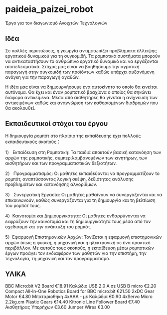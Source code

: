 # paideia_paizei_robot

Έργο για τον διαγωνισμό Ανοιχτών Τεχνολογιών

Ιδέα
----
Σε πολλές περιπτώσεις, η γεωργία αντιμετωπίζει προβλήματα έλλειψης εργατικού δυναμικού για τη συγκομιδή. Τα ρομποτικά συστήματα μπορούν να αντικαταστήσουν το ανθρώπινο εργατικό δυναμικό και να εργάζονται αποτελεσματικά. Στόχος μας είναι να βοηθήσουμε την αγροτική παραγωγή στην συγκομιδή των προϊόντων καθώς υπάρχει αυξανόμενη ανάγκη για την παραγωγή αγαθών.

Η ιδέα μας είναι να δημιουργήσουμε ένα αυτοκίνητο το οποίο θα κινείται αυτόνομα. Θα έχει και έναν ρομποτικό βραχίονα ο οποίος θα σηκώνει διάφορα αντικείμενα. Μέσα από αισθητήρες θα γίνεται η ανίχνευση των αντικειμένων καθώς και αναγνώριση των καθορισμένων διαδρομών που θα ακολουθεί.

Eκπαιδευτικοί στόχοι του έργου
------------------------------
Η δημιουργία ρομπότ στο πλαίσιο της εκπαίδευσης έχει πολλούς εκπαιδευτικούς σκοπούς：

   1） Εκπαίδευση στη Ρομποτική: Τα παιδιά αποκτούν βασική κατανόηση των αρχών της ρομποτικής, συμπεριλαμβανομένων των κινητήρων, των αισθητήρων και των προγραμματιστικών δεξιοτήτων.

   2） Προγραμματισμός: Οι μαθητές εκπαιδεύονται να προγραμματίζουν το ρομπότ, αναπτύσσοντας λογική σκέψη, δεξιότητες ανάλυσης προβλημάτων και κατανόησης αλγορίθμων.

   3） Συνεργατική Εργασία: Οι μαθητές μαθαίνουν να συνεργάζονται και να επικοινωνούν, καθώς συνεργάζονται για τη δημιουργία και τη βελτίωση του ρομπότ τους.

   4）Καινοτομία και Δημιουργικότητα: Οι μαθητές ενθαρρύνονται να εκφράζουν την καινοτομία και τη δημιουργικότητά τους μέσα από τον σχεδιασμό και την ανάπτυξη του ρομπότ.

   5）Εφαρμογή Επιστημονικών Αρχών: Τονίζεται η εφαρμογή επιστημονικών αρχών όπως η φυσική, η μηχανική και η ηλεκτρονική σε ένα πρακτικό περιβάλλον.
Με αυτούς τους σκοπούς, η εκπαίδευση μέσω ρομποτικών έργων προάγει τον ενδιαφέρον των μαθητών για την επιστήμη, την τεχνολογία, τη μηχανική και τον προγραμματισμό.

ΥΛΙΚΑ
-----
BBC Micro:bit V2 Board €18.91
Καλώδιο USB 2.0 A σε USB B micro €2.20
Compact All-In-One Robotics Board for BBC micro:bit €21.50
2xDC Gear Motor €4.80
Μπαταριοθήκη 4xAΑΑ - με Καλώδια €0.90
4xServo Micro 2.2kg.cm Plastic Gears €14.40
Kitronic Line Follower Board €7.40
Αισθητήρας Υπερήχων €3.60
Jumper Wires  €3.00


